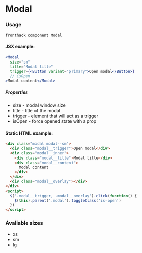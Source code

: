 # Modal

### Usage

```
fronthack component Modal
```

#### JSX example:

```jsx
<Modal
  size="sm"
  title="Modal title"
  trigger={<Button variant="primary">Open modal</Button>}
  // isOpen
>Modal content</Modal>
```

##### Properties

* size - modal window size
* title - title of the modal
* trigger - element that will act as a trigger
* isOpen - force opened state with a prop


#### Static HTML example:

```html
<div class="modal modal--sm">
  <div class="modal__trigger">Open modal</div>
  <div class="modal__inner">
    <div class="modal__title">Modal title</div>
    <div class="modal__content">
      Modal content
    </div>
  </div>
  <div class="modal__overlay"></div>
</div>
<script>
  $('.modal__trigger, .modal__overlay').click(function() {
    $(this).parent('.modal').toggleClass('is-open')
  })
</script>
```

### Avaliable sizes

* xs
* sm
* lg
